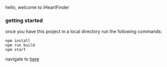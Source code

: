 
hello, welcome to iHeartFinder

### getting started

once you have this project in a local directory run the following commands:

```
npm install
npm run build
npm start
```

navigate to [here](localhost:3000)

